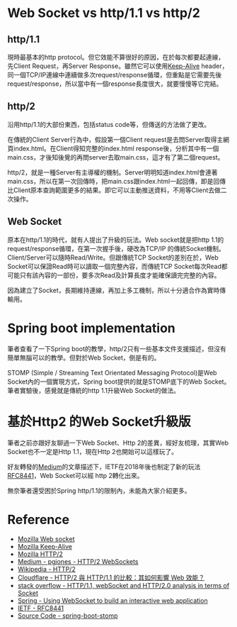 # Web Socket vs http/1.1 vs http/2

## http/1.1
現時最基本的http protocol。但它效能不算很好的原因，在於每次都要起連線，先Client Request，再Server Response。雖然它可以使用[Keep-Alive](https://developer.mozilla.org/en-US/docs/Web/HTTP/Headers/Keep-Alive) header，同一個TCP/IP連線中連續做多次request/response循環，但重點是它需要先後request/response，所以當中有一個response長度很大，就要慢慢等它完結。

## http/2
沿用http/1.1的大部份東西，包括status code等，但傳送的方法做了更改。

在傳統的Client Server行為中，假設第一個Client request是去問Server取得主網頁index.html。在Client得知完整的index.html response後，分析其中有一個main.css，才後知後覺的再問server去取main.css，這才有了第二個request。

http/2，就是一種Server有主導權的機制。Server明明知道index.html會連著main.css，所以在第一次回傳時，把main.css跟index.html一起回傳，即是回傳比Client原本查詢範圍更多的結果。即它可以主動推送資料，不用等Client去做二次操作。

## Web Socket
原本在http/1.1的時代，就有人提出了升級的玩法。Web socket就是把http 1.1的request/response循環，在第一次握手後，硬改為TCP/IP 的傳統Socket機制。Client/Server可以隨時Read/Write。但跟傳統TCP Socket的差別在於，Web Socket可以保證Read時可以讀取一個完整內容，而傳統TCP Socket每次Read都可能只有該內容的一部份，要多次Read及計算長度才能確保讀完完整的內容。

因為建立了Socket，長期維持連線，再加上多工機制，所以十分適合作為實時傳輸用。

# Spring boot implementation
筆者查看了一下Spring boot的教學，http/2只有一些基本文件支援描述，但沒有簡單無腦可以的教學。但對於Web Socket，倒是有的。

STOMP (Simple / Streaming Text Orientated Messaging Protocol)是Web Socket內的一個實現方式，Spring boot提供的就是STOMP底下的Web Socket。筆者實驗後，感覺就是傳統的http 1.1升級Web Socket的做法。

# 基於Http2 的Web Socket升級版
筆者之前亦跟好友聊過一下Web Socket、Http 2的差異，經好友梳理，其實Web Socket也不一定是Http 1.1，現在Http 2也開始可以這樣玩了。

好友轉發的[Medium](https://medium.com/@pgjones/http-2-websockets-81ae3aab36dd)的文章描述下，IETF在2018年後也制定了新的玩法[RFC8441](https://www.rfc-editor.org/rfc/rfc8441)，Web Socket可以經 http 2轉化出來。

無奈筆者還受困於Spring http/1.1的限制內，未能為大家介紹更多。


# Reference
- [Mozilla Web socket](https://developer.mozilla.org/en-US/docs/Web/HTTP/Protocol_upgrade_mechanism)
- [Mozilla Keep-Alive](https://developer.mozilla.org/en-US/docs/Web/HTTP/Headers/Keep-Alive)
- [Mozilla HTTP/2](https://developer.mozilla.org/en-US/docs/Glossary/HTTP_2)
- [Medium - pgjones - HTTP/2 WebSockets](https://medium.com/@pgjones/http-2-websockets-81ae3aab36dd)
- [Wikipedia - HTTP/2](https://en.wikipedia.org/wiki/HTTP/2)
- [Cloudflare - HTTP/2 與 HTTP/1.1 的比較：其如何影響 Web 效能？](https://www.cloudflare.com/zh-tw/learning/performance/http2-vs-http1.1/)
- [stack overflow - HTTP/1.1, webSocket and HTTP/2.0 analysis in terms of Socket](https://stackoverflow.com/questions/52441828/http-1-1-websocket-and-http-2-0-analysis-in-terms-of-socket)
- [Spring - Using WebSocket to build an interactive web application](https://spring.io/guides/gs/messaging-stomp-websocket/)
- [IETF - RFC8441](https://www.rfc-editor.org/rfc/rfc8441)
- [Source Code - spring-boot-stomp](https://github.com/macauyeah/spring-boot-stomp)